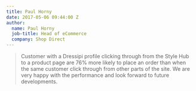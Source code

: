 ```yaml
---
title: Paul Horny
date: 2017-05-06 09:44:00 Z
author:
  name: Paul Horny
  job-title: Head of eCommerce
  company: Shop Direct
---
```


> Customer with a Dressipi profile clicking through from the Style Hub to a product page are 76% more likely to place an order than when the same customer click through from other parts of the site. We are very happy with the performance and look forward to future developments.